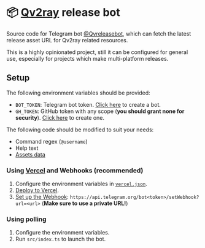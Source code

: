 # 📦 [Qv2ray](https://github.com/Qv2ray) release bot

Source code for Telegram bot [@Qvreleasebot](https://t.me/Qvreleasebot), which can fetch the latest release asset URL for Qv2ray related resources.

This is a highly opinionated project, still it can be configured for general use, especially for projects which make multi-platform releases.

## Setup

The following environment variables should be provided:

- `BOT_TOKEN`: Telegram bot token. [Click here](http://t.me/BotFather) to create a bot.
- `GH_TOKEN`: GitHub token with any scope (**you should grant none for security**). [Click here](https://github.com/settings/tokens/new?description=release-bot) to create one.

The following code should be modified to suit your needs:

- Command regex (`@username`)
- Help text
- [Assets data](https://github.com/kidonng/qvrelease-bot/blob/master/src/data.ts)

### Using [Vercel](http://vercel.com/) and Webhooks (recommended)

1. Configure the environment variables in [`vercel.json`](vercel.json).
2. [Deploy to Vercel](https://vercel.com/import/project?template=http://github.com/kidonng/qvrelease-bot).
3. [Set up the Webhook](https://core.telegram.org/bots/api#setwebhook): `https://api.telegram.org/bot<token>/setWebhook?url=<url>` (**Make sure to use a private URL!**)

### Using polling

1. Configure the environment variables.
2. Run `src/index.ts` to launch the bot.
